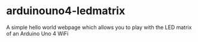 # arduinouno4-ledmatrix
A simple hello world webpage which allows you to play with the LED matrix of an Arduino Uno 4 WiFi
